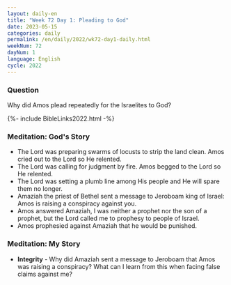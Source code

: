 ```yaml
---
layout: daily-en
title: "Week 72 Day 1: Pleading to God"
date: 2023-05-15
categories: daily
permalink: /en/daily/2022/wk72-day1-daily.html
weekNum: 72
dayNum: 1
language: English
cycle: 2022
---
```


### Question     
Why did Amos plead repeatedly for the Israelites to God?

{%- include BibleLinks2022.html -%}

### Meditation: God's Story   
+ The Lord was preparing swarms of locusts to strip the land clean. Amos cried out to the Lord so He relented. 
+ The Lord was calling for judgment by fire. Amos begged to the Lord so He relented. 
+ The Lord was setting a plumb line among His people and He will spare them no longer. 
+ Amaziah the priest of Bethel sent a message to Jeroboam king of Israel: Amos is raising a conspiracy against you. 
+ Amos answered Amaziah, I was neither a prophet nor the son of a prophet, but the Lord called me to prophesy to people of Israel. 
+ Amos prophesied against Amaziah that he would be punished. 

### Meditation: My Story   
+ **Integrity** - Why did Amaziah sent a message to Jeroboam that Amos was raising a conspiracy? What can I learn from this when facing false claims against me? 
